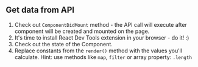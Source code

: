 ## Get data from API

1. Check out `ComponentDidMount` method - the API call will execute after component will be created and mounted on the page.
2. It's time to install React Dev Tools extension in your browser - do it! :)
3. Check out the state of the <App/> Component.
4. Replace constants from the `render()` method with the values you'll calculate. Hint: use methods like `map`, `filter` or array property: `.length`
